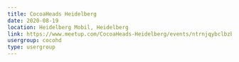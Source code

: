 ```yaml
---
title: CocoaHeads Heidelberg
date: 2020-08-19
location: Heidelberg Mobil, Heidelberg
link: https://www.meetup.com/CocoaHeads-Heidelberg/events/ntrnjqybclbzb/
usergroup: cocohd
type: usergroup
---
```

